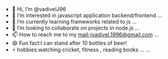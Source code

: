 - 👋 Hi, I’m @vadivelJ96
- 👀 I’m interested in javascript application backend/frontend ...
- 🌱 I’m currently learning frameworks related to js ...
- 💞️ I’m looking to collaborate on projects in node.js ...
- 📫 How to reach me to my mail-jvadivel.1996@gmail.com ...
- 😄 Fun fact:I can stand after 10 bottles of beer!
- ⚡  hobbies:watching cricket, fitness , reading books ... ...

<!---
vadivelJ96/vadivelJ96 is a ✨ special ✨ repository because its `README.md` (this file) appears on your GitHub profile.
You can click the Preview link to take a look at your changes.
--->

